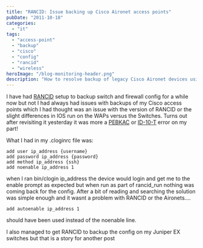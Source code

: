 ```yaml
---
title: "RANCID: Issue backing up Cisco Aironet access points"
pubDate: "2011-10-18"
categories: 
  - "it"
tags: 
  - "access-point"
  - "backup"
  - "cisco"
  - "config"
  - "rancid"
  - "wireless"
heroImage: "/blog-monitoring-header.png"
description: "How to resolve backup of legacy Cisco Aironet devices using RANCID"
---
```


I have had [RANCID](http://www.shrubbery.net/rancid/) setup to backup switch and firewall config for a while now but not I had always had issues with backups of my Cisco access points which I had thought was an issue with the version of RANCID or the slight differences in IOS run on the WAPs versus the Switches. Turns out after revisiting it yesterday it was more a [PEBKAC](http://en.wikipedia.org/wiki/User_error#PEBKAC) or [ID-10-T](http://en.wikipedia.org/wiki/User_error#ID-10-T_Error) error on my part!

What I had in my .cloginrc file was:

```
add user ip_address {username}
add password ip_address {password}
add method ip_address {ssh}
add noenable ip_address 1
```

when I ran bin/clogin ip\_address the device would login and get me to the enable prompt as expected but when run as part of rancid\_run nothing was coming back for the config. After a bit of reading and searching the solution was simple enough and it wasnt a problem with RANCID or the Aironets....

```
add autoenable ip_address 1
```

should have been used instead of the noenable line.

I also managed to get RANCID to backup the config on my Juniper EX switches but that is a story for another post
